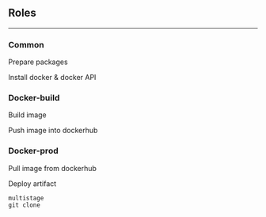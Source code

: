 ## Roles
___
### Common
Prepare packages

Install docker & docker API
### Docker-build
Build image

Push image into dockerhub
### Docker-prod
Pull image from dockerhub


Deploy artifact
```text
multistage
git clone
```